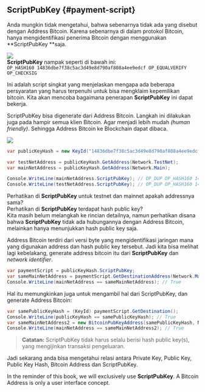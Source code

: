 ## ScriptPubKey {#payment-script}

Anda mungkin tidak mengetahui, bahwa sebenarnya tidak ada yang disebut dengan Address Bitcoin. Karena sebenarnya di dalam protokol Bitcoin, hanya mengidentifikasi penerima Bitcoin dengan menggunakan **ScriptPubKey **saja.

![](../assets/ScriptPubKey.png)  
**ScriptPubKey** nampak seperti di bawah ini:  
`OP_HASH160 14836dbe7f38c5ac3d49e8d790af808a4ee9edcf OP_EQUALVERIFY OP_CHECKSIG`

Ini adalah script singkat yang menjelaskan mengapa ada beberapa persyaratan yang harus terpenuhi untuk bisa mengklaim kepemilikan bitcoin. Kita akan mencoba bagaimana penerapan **ScriptPubKey** ini dapat bekerja.

ScriptPubKey bisa digenerate dari Address Bitcoin. Langkah ini dilakukan juga pada hampir semua klien Bitcoin. Agar menjadi lebih mudah _\(human friendly\)_. Sehingga Address Bitcoin ke Blockchain dapat dibaca.

![](../assets/BitcoinAddressToScriptPubKey.png)

```cs
var publicKeyHash = new KeyId("14836dbe7f38c5ac3d49e8d790af808a4ee9edcf");

var testNetAddress = publicKeyHash.GetAddress(Network.TestNet);
var mainNetAddress = publicKeyHash.GetAddress(Network.Main);

Console.WriteLine(mainNetAddress.ScriptPubKey); // OP_DUP OP_HASH160 14836dbe7f38c5ac3d49e8d790af808a4ee9edcf OP_EQUALVERIFY OP_CHECKSIG
Console.WriteLine(testNetAddress.ScriptPubKey); // OP_DUP OP_HASH160 14836dbe7f38c5ac3d49e8d790af808a4ee9edcf OP_EQUALVERIFY OP_CHECKSIG
```

Perhatikan di **ScriptPubKey** untuk testnet dan mainnet apakah addressnya sama?  
Perhatikan di **ScriptPubKey** terdapat hash public key?  
Kita masih belum melangkah ke rincian detailnya, namun perhatikan disana bahwa **ScriptPubKey** tidak ada hubungannya dengan Address Bitcoin, melainkan hanya menunjukkan hash public key saja.

Address Bitcoin terdiri dari versi byte yang mengidentifikasi jaringan mana yang digunakan address dan hash public key tersebut. Jadi kita bisa melihat lagi kebelakang, generate address bitcoin itu dari **ScriptPubKey** dan _network identifier_.

```cs
var paymentScript = publicKeyHash.ScriptPubKey;
var sameMainNetAddress = paymentScript.GetDestinationAddress(Network.Main);
Console.WriteLine(mainNetAddress == sameMainNetAddress); // True
```

Hal itu memungkinkan juga untuk mengambil hal dari ScriptPubKey, dan generate Address Bitcoin:

```cs
var samePublicKeyHash = (KeyId) paymentScript.GetDestination();
Console.WriteLine(publicKeyHash == samePublicKeyHash); // True
var sameMainNetAddress2 = new BitcoinPubKeyAddress(samePublicKeyHash, Network.Main);
Console.WriteLine(mainNetAddress == sameMainNetAddress2); // True
```

> **Catatan:** ScriptPubKey tidak harus selalu berisi hash public key\(s\), yang mengijinkan transaksi pengeluaran.

Jadi sekarang anda bisa mengetahui relasi antara Private Key, Public Key, Public Key Hash, Bitcoin Address dan ScriptPubKey.

In the reminder of this book, we will exclusively use **ScriptPubKey**. A Bitcoin Address is only a user interface concept.


